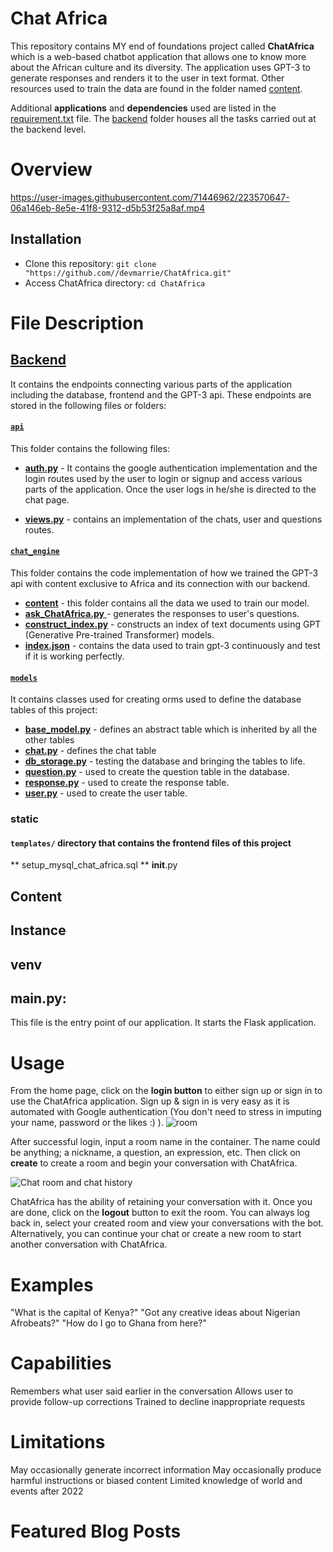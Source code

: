 # Chat Africa
This repository contains MY end of foundations project called **ChatAfrica** which is a web-based chatbot application that allows one to know more about the African culture and its diversity. The application uses GPT-3 to generate responses and renders it to the user in text format. Other resources used to train the data are found in the folder named [content](https://github.com/devmarrie/ChatAfrica/tree/master/content).

Additional **applications** and **dependencies** used are listed in the [requirement.txt](https://github.com/devmarrie/ChatAfrica/blob/master/requirements.txt) file. The [backend](https://github.com/devmarrie/ChatAfrica/tree/master/backend) folder houses all the tasks carried out at the backend level.

# Overview


https://user-images.githubusercontent.com/71446962/223570647-06a146eb-8e5e-41f8-9312-d5b53f25a8af.mp4


## Installation
* Clone this repository: `git clone "https://github.com//devmarrie/ChatAfrica.git"`
* Access ChatAfrica directory: `cd ChatAfrica`

# File Description 
## [Backend](https://github.com/devmarrie/ChatAfrica/tree/master/backend)
It contains the endpoints connecting various parts of the application including the database, frontend and the GPT-3 api.
These endpoints are stored in the following files or folders:

#### [`api`](https://github.com/devmarrie/ChatAfrica/tree/master/backend/api)
This folder contains the following files:

- [**auth.py**](https://github.com/devmarrie/ChatAfrica/tree/master/backend/api/auth.py) - It contains the google authentication implementation and the login routes used by the user to login or signup and access various parts of the application.
Once the user logs in he/she is directed to the chat page.

- [**views.py**](https://github.com/devmarrie/ChatAfrica/tree/master/backend/api/views.py) - contains an implementation of the chats, user and questions  routes. 

#### [`chat_engine`](https://github.com/devmarrie/ChatAfrica/tree/master/backend/chat_engine)
This folder contains the code implementation of how we trained the GPT-3 api with content exclusive to Africa and its connection with our backend.

- [**content**](https://github.com/devmarrie/ChatAfrica/tree/master/backend/chat_engine/content) - this folder contains all the data we used to train our model.
- [**ask_ChatAfrica.py** ](https://github.com/devmarrie/ChatAfrica/tree/master/backend/chat_engine/ask_ChatAfrica.py)- generates the responses to user's questions.
- [**construct_index.py**](https://github.com/devmarrie/ChatAfrica/tree/master/backend/chat_engine/construct_index.py) - constructs an index of text documents using GPT (Generative Pre-trained Transformer) models.
- [**index.json**](https://github.com/devmarrie/ChatAfrica/tree/master/backend/chat_engine/indx.json) - contains the data used to train gpt-3 continuously and test if it is working perfectly.

#### [`models`](https://github.com/devmarrie/ChatAfrica/tree/master/backend/models) 
It contains classes used for creating orms used to define the database tables of this project:
- [**base_model.py**](https://github.com/devmarrie/ChatAfrica/tree/master/backend/models/base_model.py) - defines an abstract table which is inherited by all the other tables
- [**chat.py**](https://github.com/devmarrie/ChatAfrica/tree/master/backend/models/chat.py) - defines the chat table
- [**db_storage.py**](https://github.com/devmarrie/ChatAfrica/tree/master/backend/models/db_storage.py) - testing the database and bringing the tables to life.
- [**question.py**](https://github.com/devmarrie/ChatAfrica/tree/master/backend/models/question.py) - used to create the question table in the database.
- [**response.py**](https://github.com/devmarrie/ChatAfrica/tree/master/backend/models/response.py) - used to create the response table.
- [**user.py**](https://github.com/devmarrie/ChatAfrica/tree/master/backend/models/user.py) - used to create the user table.
### static
#### `templates/` directory that contains the frontend files of this project
** setup_mysql_chat_africa.sql
** __init__.py

## Content
## Instance
## venv
## main.py:
This file is the entry point of our application. It starts the Flask application.

# Usage
From the home page, click on the **login button** to either sign up or sign in to use the ChatAfrica application. Sign up & sign in is very easy as it is automated with Google authentication (You don't need to stress in imputing your name, password or the likes :) ).
![room](https://user-images.githubusercontent.com/71446962/223571854-b8038c50-d0cb-43d1-b173-cd50434933dd.png)

After successful login, input a room name in the container. The name could be anything; a nickname, a question, an expression, etc. Then click on **create** to create a room and begin your conversation with ChatAfrica.

![Chat room and chat history](https://user-images.githubusercontent.com/71446962/223572097-b24567f9-9dc7-4674-97fc-00fe460ab316.png)

ChatAfrica has the ability of retaining your conversation with it. Once you are done, click on the **logout** button to exit the room. You can always log back in, select your created room and view your conversations with the bot. Alternatively, you can continue your chat or create a new room to start another conversation with ChatAfrica.

# Examples
"What is the capital of Kenya?"
"Got any creative ideas about Nigerian Afrobeats?"
"How do I go to Ghana from here?"

# Capabilities
Remembers what user said earlier in the conversation
Allows user to provide follow-up corrections
Trained to decline inappropriate requests

# Limitations
May occasionally generate incorrect information
May occasionally produce harmful instructions or biased content
Limited knowledge of world and events after 2022

# Featured Blog Posts


                               
